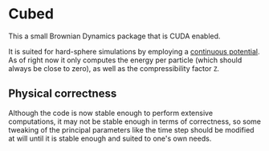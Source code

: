 # Cubed

This a small Brownian Dynamics package that is CUDA enabled.

It is suited for hard-sphere simulations by employing a [continuous potential](https://aip.scitation.org/doi/10.1063/1.5049568).
As of right now it only computes the energy per particle (which should always be close to zero), as well as
the compressibility factor `Z`.

## Physical correctness

Although the code is now stable enough to perform extensive computations, it may not be stable enough in terms of
correctness, so some tweaking of the principal parameters like the time step should be modified at will until
it is stable enough and suited to one's own needs.
